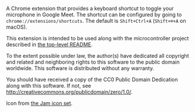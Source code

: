 A Chrome extension that provides a keyboard shortcut to toggle your microphone in Google Meet. The shortcut can be configured by going to `chrome://extensions/shortcuts`. The default is `Shift+Ctrl+A` (`Shift+⌘+A` on macOS).

This extension is intended to be used along with the microcontroller project described in [the top-level README](../README.md).

To the extent possible under law, the author(s) have dedicated all copyright and related and neighboring rights to this software to the public domain worldwide. This software is distributed without any warranty.

You should have received a copy of the CC0 Public Domain Dedication along with this software. If not, see <http://creativecommons.org/publicdomain/zero/1.0/>.

Icon from [the Jam icon set](https://github.com/michaelampr/jam).
